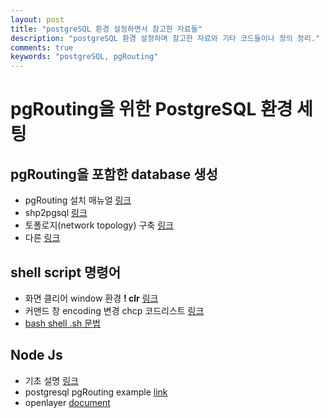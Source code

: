 ```yaml
---
layout: post
title: "postgreSQL 환경 설정하면서 참고한 자료들"
description: "postgreSQL 환경 설정하며 참고한 자료와 기타 코드들이나 정의 정리."
comments: true
keywords: "postgreSQL, pgRouting"
---
```


# pgRouting을 위한 PostgreSQL 환경 세팅

## pgRouting을 포함한 database 생성

* pgRouting 설치 매뉴얼 [링크](https://docs.pgrouting.org/2.0/en/doc/src/tutorial/tutorial.html)
* shp2pgsql [링크](https://postgis.net/docs/manual-2.5/using_postgis_dbmanagement.html#shp2pgsql_usage)
* 토폴로지(network topology) 구축 [링크](https://docs.pgrouting.org/2.0/en/src/common/doc/functions/create_topology.html)
* 다른 [링크](http://www.mangosystem.com:8080/gxt/docs/community/postgis/pgrouting/createpgroutingdatabase.html)

## shell script 명령어

* 화면 클리어 window 환경 __\! clr__ [링크](https://www.postgresql.org/message-id/252e1f290910061729v17de3726p68fb9c362025eb85@mail.gmail.com)
* 커맨드 창 encoding 변경 chcp 코드리스트 [링크](https://en.wikipedia.org/wiki/Code_page)
* [bash shell .sh 문법](https://blog.gaerae.com/2015/01/bash-hello-world.html)

## Node Js

* 기초 설명 [링크](http://pyrasis.com/nodejs/nodejs-HOWTO)
* postgresql pgRouting example [link](https://workshop.pgrouting.org/2.0.2/en/chapters/wrapper.html)
* openlayer [document](https://openlayers.org/en/latest/apidoc/module-ol_layer_Image-ImageLayer.html)